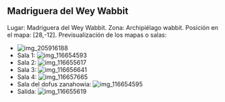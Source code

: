 ## Madriguera del Wey Wabbit
Lugar: Madriguera del Wey Wabbit.
Zona: Archipiélago wabbit.
Posición en el mapa: [28,-12].
Previsualización de los mapas o salas:
- ![img_205916188](https://media.discordapp.net/attachments/1115311447145193482/1115348270714212452/205916188.jpg)
- Sala 1: ![img_116654593](https://media.discordapp.net/attachments/1115311447145193482/1115320779207364698/116654593.jpg)
- Sala 2: ![img_116655617](https://media.discordapp.net/attachments/1115311447145193482/1115320783699447868/116655617.jpg)
- Sala 3: ![img_116656641](https://media.discordapp.net/attachments/1115311447145193482/1115320788753580103/116656641.jpg)
- Sala 4: ![img_116657665](https://media.discordapp.net/attachments/1115311447145193482/1115320791437955072/116657665.jpg)
- Sala del dofus zanahowia: ![img_116654595](https://media.discordapp.net/attachments/1115311447145193482/1115320782021730424/116654595.jpg)
- Salida: ![img_116655619](https://media.discordapp.net/attachments/1115311447145193482/1115320786635460769/116655619.jpg)